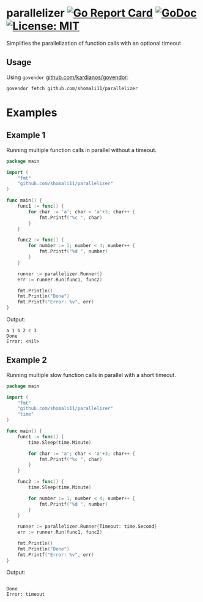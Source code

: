 # parallelizer [![Go Report Card](https://goreportcard.com/badge/github.com/shomali11/parallelizer)](https://goreportcard.com/report/github.com/shomali11/parallelizer) [![GoDoc](https://godoc.org/github.com/shomali11/parallelizer?status.svg)](https://godoc.org/github.com/shomali11/parallelizer) [![License: MIT](https://img.shields.io/badge/License-MIT-yellow.svg)](https://opensource.org/licenses/MIT)

Simplifies the parallelization of function calls with an optional timeout

## Usage

Using `govendor` [github.com/kardianos/govendor](https://github.com/kardianos/govendor):

```
govendor fetch github.com/shomali11/parallelizer
```

# Examples

## Example 1

Running multiple function calls in parallel without a timeout.

```go
package main

import (
	"fmt"
	"github.com/shomali11/parallelizer"
)

func main() {
	func1 := func() {
		for char := 'a'; char < 'a'+3; char++ {
			fmt.Printf("%c ", char)
		}
	}

	func2 := func() {
		for number := 1; number < 4; number++ {
			fmt.Printf("%d ", number)
		}
	}

	runner := parallelizer.Runner{}
	err := runner.Run(func1, func2)

	fmt.Println()
	fmt.Println("Done")
	fmt.Printf("Error: %v", err)
}
```

Output:

```text
a 1 b 2 c 3 
Done
Error: <nil>
```

## Example 2

Running multiple slow function calls in parallel with a short timeout.

```go
package main

import (
	"fmt"
	"github.com/shomali11/parallelizer"
	"time"
)

func main() {
	func1 := func() {
		time.Sleep(time.Minute)

		for char := 'a'; char < 'a'+3; char++ {
			fmt.Printf("%c ", char)
		}
	}

	func2 := func() {
		time.Sleep(time.Minute)

		for number := 1; number < 4; number++ {
			fmt.Printf("%d ", number)
		}
	}

	runner := parallelizer.Runner{Timeout: time.Second}
	err := runner.Run(func1, func2)

	fmt.Println()
	fmt.Println("Done")
	fmt.Printf("Error: %v", err)
}
```

Output:

```text

Done
Error: timeout
```
